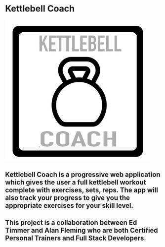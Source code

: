 # Kettlebell Coach
![Logo](kettlebellLogo.jpg)

## Kettlebell Coach is a progressive web application which gives the user a full kettlebell workout complete with exercises, sets, reps. The app will also track your progress to give you the appropriate exercises for your skill level.

## This project is a collaboration between Ed Timmer and Alan Fleming who are both Certified Personal Trainers and Full Stack Developers. 
